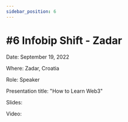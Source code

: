 ```yaml
---
sidebar_position: 6
---
```


# #6 Infobip Shift - Zadar

Date: September 19, 2022

Where: Zadar, Croatia

Role: Speaker

Presentation title: "How to Learn Web3"

Slides: 

Video: 